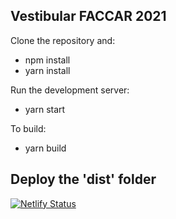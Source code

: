 Vestibular FACCAR 2021
------------------------------------------------------------
Clone the repository and:
- npm install
- yarn install

Run the development server:
- yarn start

To build:
- yarn build

Deploy the 'dist' folder
------------------------------------------------------------

[![Netlify Status](https://api.netlify.com/api/v1/badges/3f4c46c4-b91e-4210-baa1-2afa86a026d0/deploy-status)](https://app.netlify.com/sites/vestibularfaccar/deploys)